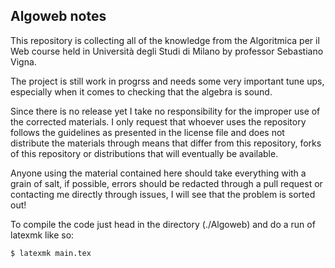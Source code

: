 <h2>Algoweb notes</h2>
This repository is collecting all of the knowledge from the Algoritmica per il Web course held in Università degli Studi di Milano by professor Sebastiano Vigna.




The project is still work in progrss and needs some very important tune ups, especially when it comes to checking that the algebra is sound. 


Since there is no release yet I take no responsibility for the improper use of the corrected materials. I only request that whoever uses the repository follows the guidelines as presented in the license file and does not distribute the materials through means that differ from this repository, forks of this repository or distributions that will eventually be available.


Anyone using the material contained here should take everything with a grain of salt, if possible, errors should be redacted through a pull request or contacting me directly through issues, I will see that the problem is sorted out!

To compile the code just head in the directory (./Algoweb) and do a run of latexmk like so:
```
$ latexmk main.tex
```
